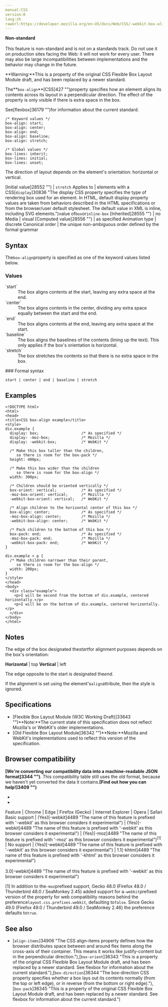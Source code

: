 ```yaml
---
manual:CSS
version:0
lang:zh
rawUrl:https://developer.mozilla.org/en-US/docs/Web/CSS/-webkit-box-align
---
```






**Non-standard**<br></br>This feature is non-standard and is not on a standards track. Do not use it on production sites facing the Web: it will not work for every user. There may also be large incompatibilities between implementations and the behavior may change in the future.




**Warning:**This is a property of the original CSS Flexible Box Layout Module draft, and has been replaced by a newer standard.





The**`box-align`**[CSS]427 "")property specifies how an element aligns its contents across its layout in a perpendicular direction. The effect of the property is only visible if there is extra space in the box.



See[flexbox]36179 "")for information about the current standard.


```
/* Keyword values */
box-align: start;
box-align: center;
box-align: end;
box-align: baseline;
box-align: stretch;

/* Global values */
box-lines: inherit;
box-lines: initial;
box-lines: unset;
```


The direction of layout depends on the element&#39;s orientation: horizontal or vertical.


[Initial value]28552 "") | `stretch` 
Applies to | elements with a CSS[`display`]30836 "The display CSS property specifies the type of rendering box used for an element. In HTML, default display property values are taken from behaviors described in the HTML specifications or from the browser/user default stylesheet. The default value in XML is inline, including SVG elements.")value of`box`or`inline-box` 
[Inherited]28555 "") | no 
Media | visual 
[Computed value]28556 "") | as specified 
Animation type | discrete 
Canonical order | the unique non-ambiguous order defined by the formal grammar 


## Syntax<a name="Syntax"></a>


The`box-align`property is specified as one of the keyword values listed below.


### Values<a name="Values"></a>
<dl><dt id=''>`start`</dt><dd>The box aligns contents at the start, leaving any extra space at the end.</dd><dt id=''>`center`</dt><dd>The box aligns contents in the center, dividing any extra space equally between the start and the end.</dd><dt id=''>`end`</dt><dd>The box aligns contents at the end, leaving any extra space at the start.</dd><dt id=''>`baseline`</dt><dd>The box aligns the baselines of the contents (lining up the text). This only applies if the box&#39;s orientation is horizontal.</dd><dt id=''>`stretch`</dt><dd>The box stretches the contents so that there is no extra space in the box.</dd></dl>
### Formal syntax<a name="Formal_syntax"></a>

```
start | center | end | baseline | stretch
```

## Examples<a name="Examples"></a>

```
<!DOCTYPE html>
<html>
<head>
<title>CSS box-align example</title>
<style>
div.example {
  display: box;                   /* As specified */
  display: -moz-box;              /* Mozilla */
  display: -webkit-box;           /* WebKit */
	
  /* Make this box taller than the children, 
     so there is room for the box-pack */
  height: 400px;           
	
  /* Make this box wider than the children
     so there is room for the box-align */
  width: 300px;

  /* Children should be oriented vertically */
  box-orient: vertical;           /* As specified */
  -moz-box-orient: vertical;      /* Mozilla */
  -webkit-box-orient: vertical;   /* WebKit */

  /* Align children to the horizontal center of this box */
  box-align: center;              /* As specified */
  -moz-box-align: center;         /* Mozilla */
  -webkit-box-align: center;      /* WebKit */
	
  /* Pack children to the bottom of this box */
  box-pack: end;                  /* As specified */
  -moz-box-pack: end;             /* Mozilla */
  -webkit-box-pack: end;          /* WebKit */
}

div.example > p {            
  /* Make children narrower than their parent, 
     so there is room for the box-align */ 
  width: 200px;
}
</style>
</head>
<body>
  <div class="example">
    <p>I will be second from the bottom of div.example, centered horizontally.</p>
    <p>I will be on the bottom of div.example, centered horizontally.</p>
  </div>
</body>
</html>
```

## Notes<a name="Notes"></a>


The edge of the box designated the*start*for alignment purposes depends on the box&#39;s orientation:


**Horizontal** | top 
**Vertical** | left 



The edge opposite to the start is designated the*end*.



If the alignment is set using the element&#39;s`align`attribute, then the style is ignored.


## Specifications<a name="Specifications"></a>

* [Flexible Box Layout Module (W3C Working Draft)]33643 "")**Note:**The current state of this specification does not reflect Mozilla&#39;s or WebKit&#39;s older implementations.
* [Old Flexible Box Layout Module]36342 "")**Note:**Mozilla and WebKit&#39;s implementations used to reflect this version of the specification.

## Browser compatibility<a name="Browser_compatibility"></a>


**[We&#39;re converting our compatibility data into a machine-readable JSON format]3344 "")**. This compatibility table still uses the old format, because we haven&#39;t yet converted the data it contains.**[Find out how you can help!]3409 "")**


* 
* 

Feature | Chrome | Edge | Firefox (Gecko) | Internet Explorer | Opera | Safari 
Basic support | (Yes)[-webkit]4489 "The name of this feature is prefixed with '-webkit' as this browser considers it experimental") | (Yes)[-webkit]4489 "The name of this feature is prefixed with '-webkit' as this browser considers it experimental") | (Yes)[-moz]4489 "The name of this feature is prefixed with '-moz' as this browser considers it experimental")<sup>[1]</sup> | No support | (Yes)[-webkit]4489 "The name of this feature is prefixed with '-webkit' as this browser considers it experimental") | 1.1[-khtml]4489 "The name of this feature is prefixed with '-khtml' as this browser considers it experimental")<br></br>3.0[-webkit]4489 "The name of this feature is prefixed with '-webkit' as this browser considers it experimental") 





[1] In addition to the`-moz`prefixed support, Gecko 48.0 (Firefox 48.0 / Thunderbird 48.0 / SeaMonkey 2.45) added support for a`-webkit`prefixed version of the property for web compatibility reasons behind the preference`layout.css.prefixes.webkit`, defaulting to`false`. Since Gecko 49.0 (Firefox 49.0 / Thunderbird 49.0 / SeaMonkey 2.46) the preference defaults to`true`.


## See also<a name="See_also"></a>

* [`align-items`]34906 "The CSS align-items property defines how the browser distributes space between and around flex items along the cross-axis of their container. This means it works like justify-content but in the perpendicular direction."),[`box-orient`]36343 "This is a property of the original CSS Flexible Box Layout Module draft, and has been replaced by a newer standard. See flexbox for information about the current standard."),[`box-direction`]36344 "The box-direction CSS property specifies whether a box lays out its contents normally (from the top or left edge), or in reverse (from the bottom or right edge)."),[`box-pack`]36345 "This is a property of the original CSS Flexible Box Layout Module draft, and has been replaced by a newer standard. See flexbox for information about the current standard.")



